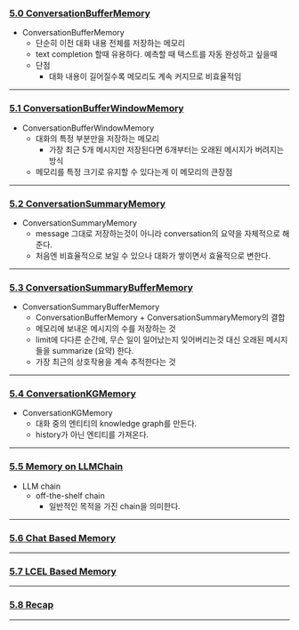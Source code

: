 ### [5.0 ConversationBufferMemory](https://nomadcoders.co/fullstack-gpt/lectures/4562) 
- ConversationBufferMemory
	- 단순히 이전 대화 내용 전체를 저장하는 메모리
	- text completion 할때 유용하다. 예측할 때 텍스트를 자동 완성하고 싶을때
	- 단점
		- 대화 내용이 길어질수록 메모리도 계속 커지므로 비효율적임
***
### [5.1 ConversationBufferWindowMemory](https://nomadcoders.co/fullstack-gpt/lectures/4563) 
- ConversationBufferWindowMemory
	- 대화의 특정 부분만을 저장하는 메모리
		- 가장 최근 5개 메시지만 저장된다면 6개부터는 오래된 메시지가 버려지는 방식
	- 메모리를 특정 크기로 유지할 수 있다는게 이 메모리의 큰장점
***
### [5.2 ConversationSummaryMemory](https://nomadcoders.co/fullstack-gpt/lectures/4564) 
- ConversationSummaryMemory
	- message 그대로 저장하는것이 아니라 conversation의 요약을 자체적으로 해준다.
	- 처음엔 비효율적으로 보일 수 있으나 대화가 쌓이면서 효율적으로 변한다.
***
### [5.3 ConversationSummaryBufferMemory](https://nomadcoders.co/fullstack-gpt/lectures/4565) 
- ConversationSummaryBufferMemory
	- ConversationBufferMemory + ConversationSummaryMemory의 결합
	- 메모리에 보내온 메시지의 수를 저장하는 것
	- limit에 다다른 순간에, 무슨 일이 일어났는지 잊어버리는것 대신 오래된 메시지들을 summarize (요약) 한다.
	- 가장 최근의 상호작용을 계속 추적한다는 것
***
### [5.4 ConversationKGMemory](https://nomadcoders.co/fullstack-gpt/lectures/4566) 
- ConversationKGMemory
	- 대화 중의 엔티티의 knowledge graph를 만든다.
	- history가 아닌 엔티티를 가져온다.
***
### [5.5 Memory on LLMChain](https://nomadcoders.co/fullstack-gpt/lectures/4567) 
- LLM chain
	- off-the-shelf chain
		- 일반적인 목적을 가진 chain을 의미한다.
***
### [5.6 Chat Based Memory](https://nomadcoders.co/fullstack-gpt/lectures/4568) 

***
### [5.7 LCEL Based Memory](https://nomadcoders.co/fullstack-gpt/lectures/4569) 

***
### [5.8 Recap](https://nomadcoders.co/fullstack-gpt/lectures/4570) 

***
